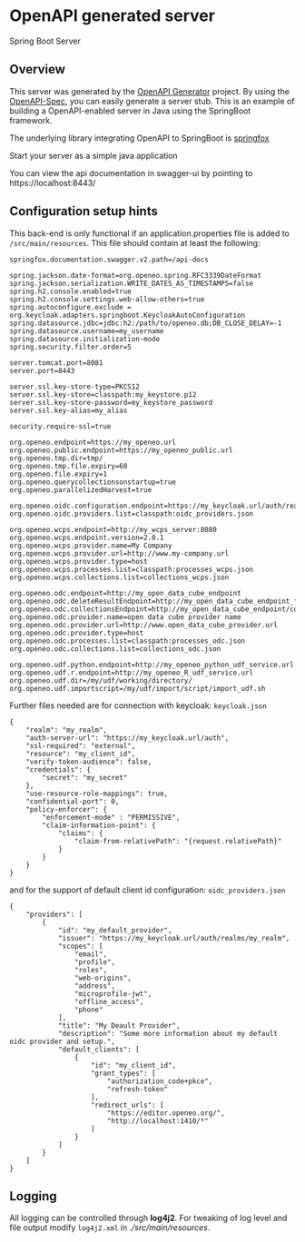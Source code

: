 # OpenAPI generated server

Spring Boot Server 


## Overview  

This server was generated by the [OpenAPI Generator](https://openapi-generator.tech) project.
By using the [OpenAPI-Spec](https://openapis.org), you can easily generate a server stub.
This is an example of building a OpenAPI-enabled server in Java using the SpringBoot framework.

The underlying library integrating OpenAPI to SpringBoot is [springfox](https://github.com/springfox/springfox)

Start your server as a simple java application

You can view the api documentation in swagger-ui by pointing to  
https://localhost:8443/

## Configuration setup hints

This back-end is only functional if an application.properties file is added to ```/src/main/resources```.
This file should contain at least the following:

```
springfox.documentation.swagger.v2.path=/api-docs

spring.jackson.date-format=org.openeo.spring.RFC3339DateFormat
spring.jackson.serialization.WRITE_DATES_AS_TIMESTAMPS=false
spring.h2.console.enabled=true
spring.h2.console.settings.web-allow-others=true
spring.autoconfigure.exclude = org.keycloak.adapters.springboot.KeycloakAutoConfiguration
spring.datasource.jdbc=jdbc:h2:/path/to/openeo.db;DB_CLOSE_DELAY=-1
spring.datasource.username=my_username
spring.datasource.initialization-mode
spring.security.filter.order=5

server.tomcat.port=8081
server.port=8443

server.ssl.key-store-type=PKCS12
server.ssl.key-store=classpath:my_keystore.p12
server.ssl.key-store-password=my_keystore_password
server.ssl.key-alias=my_alias

security.require-ssl=true

org.openeo.endpoint=https://my_openeo.url
org.openeo.public.endpoint=https://my_openeo_public.url
org.openeo.tmp.dir=tmp/
org.openeo.tmp.file.expiry=60
org.openeo.file.expiry=1
org.openeo.querycollectionsonstartup=true
org.openeo.parallelizedHarvest=true

org.openeo.oidc.configuration.endpoint=https://my_keycloak.url/auth/realms/openeo/
org.openeo.oidc.providers.list=classpath:oidc_providers.json

org.openeo.wcps.endpoint=http://my_wcps_server:8080
org.openeo.wcps.endpoint.version=2.0.1
org.openeo.wcps.provider.name=My Company
org.openeo.wcps.provider.url=http://www.my-company.url
org.openeo.wcps.provider.type=host
org.openeo.wcps.processes.list=classpath:processes_wcps.json
org.openeo.wcps.collections.list=collections_wcps.json

org.openeo.odc.endpoint=http://my_open_data_cube_endpoint
org.openeo.odc.deleteResultEndpoint=http://my_open_data_cube_endpoint_for_stopping_a_job
org.openeo.odc.collectionsEndpoint=http://my_open_data_cube_endpoint/collections/
org.openeo.odc.provider.name=open data cube provider name
org.openeo.odc.provider.url=http://www.open_data_cube_provider.url
org.openeo.odc.provider.type=host
org.openeo.odc.processes.list=classpath:processes_odc.json
org.openeo.odc.collections.list=collections_odc.json

org.openeo.udf.python.endpoint=http://my_openeo_python_udf_service.url
org.openeo.udf.r.endpoint=http://my_openeo_R_udf_service.url
org.openeo.udf.dir=/my/udf/working/directory/
org.openeo.udf.importscript=/my/udf/import/script/import_udf.sh
```

Further files needed are for connection with keycloak: `keycloak.json`

```
{
	"realm": "my_realm",
	"auth-server-url": "https://my_keycloak.url/auth",
	"ssl-required": "external",
	"resource": "my_client_id",
	"verify-token-audience": false,
	"credentials": {
		"secret": "my_secret"
	},
	"use-resource-role-mappings": true,
	"confidential-port": 0,
	"policy-enforcer": {
		"enforcement-mode" : "PERMISSIVE",
		"claim-information-point": {
			"claims": {
				"claim-from-relativePath": "{request.relativePath}"
			}
		}
	}
}
```

and for the support of default client id configuration: `oidc_providers.json`

```
{
	"providers": [
		{
			"id": "my_default_provider",
			"issuer": "https://my_keycloak.url/auth/realms/my_realm",
			"scopes": [
				"email",
				"profile",
				"roles",
				"web-origins",
				"address",
				"microprofile-jwt",
				"offline_access",
				"phone"
			],
			"title": "My Deault Provider",
			"description": "Some more information about my default oidc provider and setup.",
			"default_clients": [
				{
					"id": "my_client_id",
					"grant_types": [
						"authorization_code+pkce",
						"refresh-token"
					],
					"redirect_urls": [
						"https://editor.openeo.org/",
						"http://localhost:1410/*"
					]
				}
			]
		}
	]
}
```

## Logging

All logging can be controlled through **log4j2**.
For tweaking of log level and file output modify
`log4j2.xml` in *./src/main/resources*.

